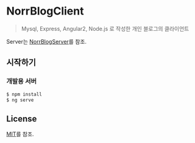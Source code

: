 # NorrBlogClient
> Mysql, Express, Angular2, Node.js 로 작성한 개인 블로그의 클라이언트

Server는 [NorrBlogServer](https://github.com/n0rr7882/NorrBlogServer)를 참조.

## 시작하기
### 개발용 서버
```bash
$ npm install
$ ng serve
```
## License
[MIT](https://github.com/n0rr7882/NorrBlogClient/blob/master/LICENSE)를 참조.
